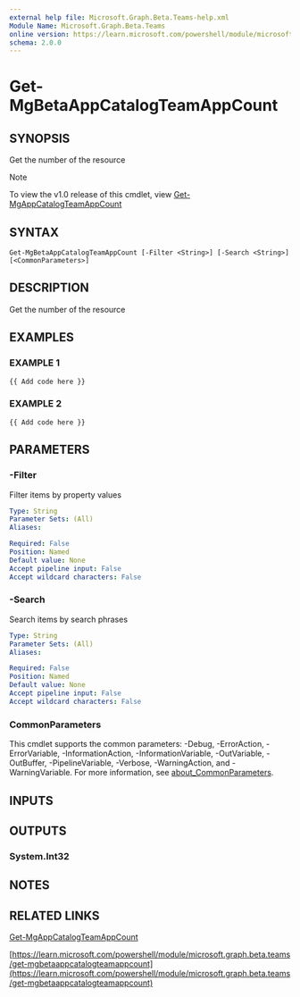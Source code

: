 ```yaml
---
external help file: Microsoft.Graph.Beta.Teams-help.xml
Module Name: Microsoft.Graph.Beta.Teams
online version: https://learn.microsoft.com/powershell/module/microsoft.graph.beta.teams/get-mgbetaappcatalogteamappcount
schema: 2.0.0
---
```


# Get-MgBetaAppCatalogTeamAppCount

## SYNOPSIS
Get the number of the resource

> [!NOTE]
> To view the v1.0 release of this cmdlet, view [Get-MgAppCatalogTeamAppCount](/powershell/module/Microsoft.Graph.Teams/Get-MgAppCatalogTeamAppCount?view=graph-powershell-1.0)

## SYNTAX

```
Get-MgBetaAppCatalogTeamAppCount [-Filter <String>] [-Search <String>] [<CommonParameters>]
```

## DESCRIPTION
Get the number of the resource

## EXAMPLES

### EXAMPLE 1
```
{{ Add code here }}
```

### EXAMPLE 2
```
{{ Add code here }}
```

## PARAMETERS

### -Filter
Filter items by property values

```yaml
Type: String
Parameter Sets: (All)
Aliases:

Required: False
Position: Named
Default value: None
Accept pipeline input: False
Accept wildcard characters: False
```

### -Search
Search items by search phrases

```yaml
Type: String
Parameter Sets: (All)
Aliases:

Required: False
Position: Named
Default value: None
Accept pipeline input: False
Accept wildcard characters: False
```

### CommonParameters
This cmdlet supports the common parameters: -Debug, -ErrorAction, -ErrorVariable, -InformationAction, -InformationVariable, -OutVariable, -OutBuffer, -PipelineVariable, -Verbose, -WarningAction, and -WarningVariable. For more information, see [about_CommonParameters](http://go.microsoft.com/fwlink/?LinkID=113216).

## INPUTS

## OUTPUTS

### System.Int32
## NOTES

## RELATED LINKS
[Get-MgAppCatalogTeamAppCount](/powershell/module/Microsoft.Graph.Teams/Get-MgAppCatalogTeamAppCount?view=graph-powershell-1.0)

[https://learn.microsoft.com/powershell/module/microsoft.graph.beta.teams/get-mgbetaappcatalogteamappcount](https://learn.microsoft.com/powershell/module/microsoft.graph.beta.teams/get-mgbetaappcatalogteamappcount)


